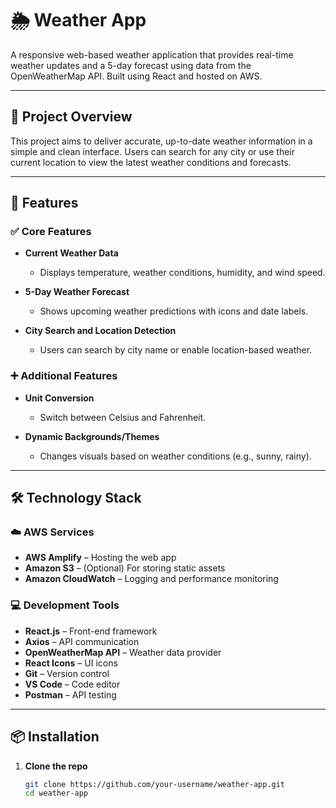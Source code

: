 # 🌦️ Weather App

A responsive web-based weather application that provides real-time weather updates and a 5-day forecast using data from the OpenWeatherMap API. Built using React and hosted on AWS.

---

## 🚀 Project Overview

This project aims to deliver accurate, up-to-date weather information in a simple and clean interface. Users can search for any city or use their current location to view the latest weather conditions and forecasts.

---

## 📌 Features

### ✅ Core Features
- **Current Weather Data**  
  - Displays temperature, weather conditions, humidity, and wind speed.
  
- **5-Day Weather Forecast**  
  - Shows upcoming weather predictions with icons and date labels.
  
- **City Search and Location Detection**  
  - Users can search by city name or enable location-based weather.

### ➕ Additional Features
- **Unit Conversion**  
  - Switch between Celsius and Fahrenheit.

- **Dynamic Backgrounds/Themes**  
  - Changes visuals based on weather conditions (e.g., sunny, rainy).

---

## 🛠️ Technology Stack

### ☁️ AWS Services
- **AWS Amplify** – Hosting the web app  
- **Amazon S3** – (Optional) For storing static assets  
- **Amazon CloudWatch** – Logging and performance monitoring

### 💻 Development Tools
- **React.js** – Front-end framework  
- **Axios** – API communication  
- **OpenWeatherMap API** – Weather data provider  
- **React Icons** – UI icons  
- **Git** – Version control  
- **VS Code** – Code editor  
- **Postman** – API testing

---

## 📦 Installation

1. **Clone the repo**
   ```bash
   git clone https://github.com/your-username/weather-app.git
   cd weather-app

